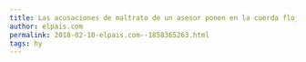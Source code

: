 ```yaml
---
title: Las acusaciones de maltrato de un asesor ponen en la cuerda floja al jefe de gabinete de Trump
author: elpais.com
permalink: 2018-02-10-elpais.com--1858365263.html
tags: hy
---
```


